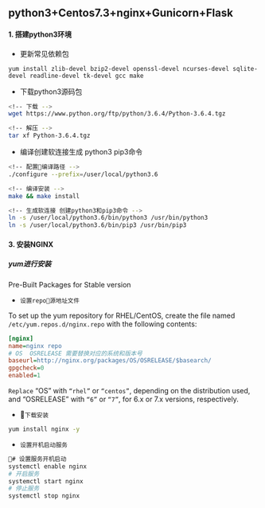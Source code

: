 ## python3+Centos7.3+nginx+Gunicorn+Flask
#### 1. 搭建python3环境
- 更新常见依赖包
```linux
yum install zlib-devel bzip2-devel openssl-devel ncurses-devel sqlite-devel readline-devel tk-devel gcc make 
```
- 下载python3源码包
```bash
<!-- 下载 -->
wget https://www.python.org/ftp/python/3.6.4/Python-3.6.4.tgz 
```
```bash
<!-- 解压 -->
tar xf Python-3.6.4.tgz
```
* 编译创建软连接生成 python3 pip3命令
```bash
<!-- 配置编译路径 -->
./configure --prefix=/user/local/python3.6

<!-- 编译安装 -->
make && make install

<!-- 生成软连接 创建python3和pip3命令 -->
ln -s /user/local/python3.6/bin/python3 /usr/bin/python3
ln -s /user/local/python3.6/bin/pip3 /usr/bin/pip3
```
#### 3. 安装NGINX
##### yum进行安装

Pre-Built Packages for Stable version
* `设置repo源地址文件`

To set up the yum repository for RHEL/CentOS, create the file named `/etc/yum.repos.d/nginx.repo` with the following contents:
```ini
[nginx]
name=nginx repo
# OS  OSRELEASE 需要替换对应的系统和版本号
baseurl=http://nginx.org/packages/OS/OSRELEASE/$basearch/
gpgcheck=0
enabled=1
```
`Replace` “OS” with `“rhel”` or `“centos”`, depending on the distribution used, and “OSRELEASE” with `“6”` or `“7”`, for 6.x or 7.x versions, respectively.
* `下载安装`
```bash
yum install nginx -y 
```
* `设置开机启动服务`
```bash
# 设置服务开机启动
systemctl enable nginx 
# 开启服务
systemctl start nginx 
# 停止服务
systemctl stop nginx 
```
